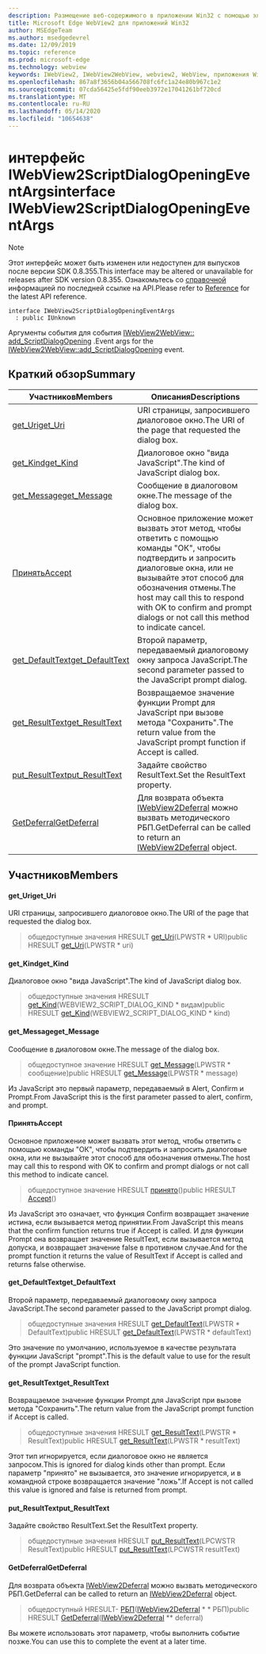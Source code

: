 ```yaml
---
description: Размещение веб-содержимого в приложении Win32 с помощью элемента управления Microsoft Edge WebView2
title: Microsoft Edge WebView2 для приложений Win32
author: MSEdgeTeam
ms.author: msedgedevrel
ms.date: 12/09/2019
ms.topic: reference
ms.prod: microsoft-edge
ms.technology: webview
keywords: IWebView2, IWebView2WebView, webview2, WebView, приложения Win32, Win32, EDGE
ms.openlocfilehash: 867a8f3656b04a566708fc6fc1a24e80b967c1e2
ms.sourcegitcommit: 07cda56425e5fdf90eeb3972e17041261bf720cd
ms.translationtype: MT
ms.contentlocale: ru-RU
ms.lasthandoff: 05/14/2020
ms.locfileid: "10654638"
---
```

# <span data-ttu-id="92f44-104">интерфейс IWebView2ScriptDialogOpeningEventArgs</span><span class="sxs-lookup"><span data-stu-id="92f44-104">interface IWebView2ScriptDialogOpeningEventArgs</span></span> 

> [!NOTE]
> <span data-ttu-id="92f44-105">Этот интерфейс может быть изменен или недоступен для выпусков после версии SDK 0.8.355.</span><span class="sxs-lookup"><span data-stu-id="92f44-105">This interface may be altered or unavailable for releases after SDK version 0.8.355.</span></span> <span data-ttu-id="92f44-106">Ознакомьтесь со [справочной](../../../webview2-api-reference.md) информацией по последней ссылке на API.</span><span class="sxs-lookup"><span data-stu-id="92f44-106">Please refer to [Reference](../../../webview2-api-reference.md) for the latest API reference.</span></span>

```
interface IWebView2ScriptDialogOpeningEventArgs
  : public IUnknown
```

<span data-ttu-id="92f44-107">Аргументы события для события [IWebView2WebView:: add_ScriptDialogOpening](IWebView2WebView.md#add_scriptdialogopening) .</span><span class="sxs-lookup"><span data-stu-id="92f44-107">Event args for the [IWebView2WebView::add_ScriptDialogOpening](IWebView2WebView.md#add_scriptdialogopening) event.</span></span>

## <span data-ttu-id="92f44-108">Краткий обзор</span><span class="sxs-lookup"><span data-stu-id="92f44-108">Summary</span></span>

 <span data-ttu-id="92f44-109">Участников</span><span class="sxs-lookup"><span data-stu-id="92f44-109">Members</span></span>                        | <span data-ttu-id="92f44-110">Описания</span><span class="sxs-lookup"><span data-stu-id="92f44-110">Descriptions</span></span>
--------------------------------|---------------------------------------------
[<span data-ttu-id="92f44-111">get_Uri</span><span class="sxs-lookup"><span data-stu-id="92f44-111">get_Uri</span></span>](#get_uri) | <span data-ttu-id="92f44-112">URI страницы, запросившего диалоговое окно.</span><span class="sxs-lookup"><span data-stu-id="92f44-112">The URI of the page that requested the dialog box.</span></span>
[<span data-ttu-id="92f44-113">get_Kind</span><span class="sxs-lookup"><span data-stu-id="92f44-113">get_Kind</span></span>](#get_kind) | <span data-ttu-id="92f44-114">Диалоговое окно "вида JavaScript".</span><span class="sxs-lookup"><span data-stu-id="92f44-114">The kind of JavaScript dialog box.</span></span>
[<span data-ttu-id="92f44-115">get_Message</span><span class="sxs-lookup"><span data-stu-id="92f44-115">get_Message</span></span>](#get_message) | <span data-ttu-id="92f44-116">Сообщение в диалоговом окне.</span><span class="sxs-lookup"><span data-stu-id="92f44-116">The message of the dialog box.</span></span>
[<span data-ttu-id="92f44-117">Принять</span><span class="sxs-lookup"><span data-stu-id="92f44-117">Accept</span></span>](#accept) | <span data-ttu-id="92f44-118">Основное приложение может вызвать этот метод, чтобы ответить с помощью команды "ОК", чтобы подтвердить и запросить диалоговые окна, или не вызывайте этот способ для обозначения отмены.</span><span class="sxs-lookup"><span data-stu-id="92f44-118">The host may call this to respond with OK to confirm and prompt dialogs or not call this method to indicate cancel.</span></span>
[<span data-ttu-id="92f44-119">get_DefaultText</span><span class="sxs-lookup"><span data-stu-id="92f44-119">get_DefaultText</span></span>](#get_defaulttext) | <span data-ttu-id="92f44-120">Второй параметр, передаваемый диалоговому окну запроса JavaScript.</span><span class="sxs-lookup"><span data-stu-id="92f44-120">The second parameter passed to the JavaScript prompt dialog.</span></span>
[<span data-ttu-id="92f44-121">get_ResultText</span><span class="sxs-lookup"><span data-stu-id="92f44-121">get_ResultText</span></span>](#get_resulttext) | <span data-ttu-id="92f44-122">Возвращаемое значение функции Prompt для JavaScript при вызове метода "Сохранить".</span><span class="sxs-lookup"><span data-stu-id="92f44-122">The return value from the JavaScript prompt function if Accept is called.</span></span>
[<span data-ttu-id="92f44-123">put_ResultText</span><span class="sxs-lookup"><span data-stu-id="92f44-123">put_ResultText</span></span>](#put_resulttext) | <span data-ttu-id="92f44-124">Задайте свойство ResultText.</span><span class="sxs-lookup"><span data-stu-id="92f44-124">Set the ResultText property.</span></span>
[<span data-ttu-id="92f44-125">GetDeferral</span><span class="sxs-lookup"><span data-stu-id="92f44-125">GetDeferral</span></span>](#getdeferral) | <span data-ttu-id="92f44-126">Для возврата объекта [IWebView2Deferral](IWebView2Deferral.md) можно вызвать методического РБП.</span><span class="sxs-lookup"><span data-stu-id="92f44-126">GetDeferral can be called to return an [IWebView2Deferral](IWebView2Deferral.md) object.</span></span>

## <span data-ttu-id="92f44-127">Участников</span><span class="sxs-lookup"><span data-stu-id="92f44-127">Members</span></span>

#### <span data-ttu-id="92f44-128">get_Uri</span><span class="sxs-lookup"><span data-stu-id="92f44-128">get_Uri</span></span> 

<span data-ttu-id="92f44-129">URI страницы, запросившего диалоговое окно.</span><span class="sxs-lookup"><span data-stu-id="92f44-129">The URI of the page that requested the dialog box.</span></span>

> <span data-ttu-id="92f44-130">общедоступные значения HRESULT [get_Uri](#get_uri)(LPWSTR \* URI)</span><span class="sxs-lookup"><span data-stu-id="92f44-130">public HRESULT [get_Uri](#get_uri)(LPWSTR \* uri)</span></span>

#### <span data-ttu-id="92f44-131">get_Kind</span><span class="sxs-lookup"><span data-stu-id="92f44-131">get_Kind</span></span> 

<span data-ttu-id="92f44-132">Диалоговое окно "вида JavaScript".</span><span class="sxs-lookup"><span data-stu-id="92f44-132">The kind of JavaScript dialog box.</span></span>

> <span data-ttu-id="92f44-133">общедоступные значения HRESULT [get_Kind](#get_kind)(WEBVIEW2_SCRIPT_DIALOG_KIND \* видам)</span><span class="sxs-lookup"><span data-stu-id="92f44-133">public HRESULT [get_Kind](#get_kind)(WEBVIEW2_SCRIPT_DIALOG_KIND \* kind)</span></span>

#### <span data-ttu-id="92f44-134">get_Message</span><span class="sxs-lookup"><span data-stu-id="92f44-134">get_Message</span></span> 

<span data-ttu-id="92f44-135">Сообщение в диалоговом окне.</span><span class="sxs-lookup"><span data-stu-id="92f44-135">The message of the dialog box.</span></span>

> <span data-ttu-id="92f44-136">общедоступное значение HRESULT [get_Message](#get_message)(LPWSTR \* сообщение)</span><span class="sxs-lookup"><span data-stu-id="92f44-136">public HRESULT [get_Message](#get_message)(LPWSTR \* message)</span></span>

<span data-ttu-id="92f44-137">Из JavaScript это первый параметр, передаваемый в Alert, Confirm и Prompt.</span><span class="sxs-lookup"><span data-stu-id="92f44-137">From JavaScript this is the first parameter passed to alert, confirm, and prompt.</span></span>

#### <span data-ttu-id="92f44-138">Принять</span><span class="sxs-lookup"><span data-stu-id="92f44-138">Accept</span></span> 

<span data-ttu-id="92f44-139">Основное приложение может вызвать этот метод, чтобы ответить с помощью команды "ОК", чтобы подтвердить и запросить диалоговые окна, или не вызывайте этот способ для обозначения отмены.</span><span class="sxs-lookup"><span data-stu-id="92f44-139">The host may call this to respond with OK to confirm and prompt dialogs or not call this method to indicate cancel.</span></span>

> <span data-ttu-id="92f44-140">общедоступное значение HRESULT [принято](#accept)()</span><span class="sxs-lookup"><span data-stu-id="92f44-140">public HRESULT [Accept](#accept)()</span></span>

<span data-ttu-id="92f44-141">Из JavaScript это означает, что функция Confirm возвращает значение истина, если вызывается метод принятии.</span><span class="sxs-lookup"><span data-stu-id="92f44-141">From JavaScript this means that the confirm function returns true if Accept is called.</span></span> <span data-ttu-id="92f44-142">И для функции Prompt она возвращает значение ResultText, если вызывается метод допуска, и возвращает значение false в противном случае.</span><span class="sxs-lookup"><span data-stu-id="92f44-142">And for the prompt function it returns the value of ResultText if Accept is called and returns false otherwise.</span></span>

#### <span data-ttu-id="92f44-143">get_DefaultText</span><span class="sxs-lookup"><span data-stu-id="92f44-143">get_DefaultText</span></span> 

<span data-ttu-id="92f44-144">Второй параметр, передаваемый диалоговому окну запроса JavaScript.</span><span class="sxs-lookup"><span data-stu-id="92f44-144">The second parameter passed to the JavaScript prompt dialog.</span></span>

> <span data-ttu-id="92f44-145">общедоступные значения HRESULT [get_DefaultText](#get_defaulttext)(LPWSTR \* DefaultText)</span><span class="sxs-lookup"><span data-stu-id="92f44-145">public HRESULT [get_DefaultText](#get_defaulttext)(LPWSTR \* defaultText)</span></span>

<span data-ttu-id="92f44-146">Это значение по умолчанию, используемое в качестве результата функции JavaScript "prompt".</span><span class="sxs-lookup"><span data-stu-id="92f44-146">This is the default value to use for the result of the prompt JavaScript function.</span></span>

#### <span data-ttu-id="92f44-147">get_ResultText</span><span class="sxs-lookup"><span data-stu-id="92f44-147">get_ResultText</span></span> 

<span data-ttu-id="92f44-148">Возвращаемое значение функции Prompt для JavaScript при вызове метода "Сохранить".</span><span class="sxs-lookup"><span data-stu-id="92f44-148">The return value from the JavaScript prompt function if Accept is called.</span></span>

> <span data-ttu-id="92f44-149">общедоступные значения HRESULT [get_ResultText](#get_resulttext)(LPWSTR \* ResultText)</span><span class="sxs-lookup"><span data-stu-id="92f44-149">public HRESULT [get_ResultText](#get_resulttext)(LPWSTR \* resultText)</span></span>

<span data-ttu-id="92f44-150">Этот тип игнорируется, если диалоговое окно не является запросом.</span><span class="sxs-lookup"><span data-stu-id="92f44-150">This is ignored for dialog kinds other than prompt.</span></span> <span data-ttu-id="92f44-151">Если параметр "принято" не вызывается, это значение игнорируется, и в командной строке возвращается значение "ложь".</span><span class="sxs-lookup"><span data-stu-id="92f44-151">If Accept is not called this value is ignored and false is returned from prompt.</span></span>

#### <span data-ttu-id="92f44-152">put_ResultText</span><span class="sxs-lookup"><span data-stu-id="92f44-152">put_ResultText</span></span> 

<span data-ttu-id="92f44-153">Задайте свойство ResultText.</span><span class="sxs-lookup"><span data-stu-id="92f44-153">Set the ResultText property.</span></span>

> <span data-ttu-id="92f44-154">общедоступные значения HRESULT [put_ResultText](#put_resulttext)(LPCWSTR ResultText)</span><span class="sxs-lookup"><span data-stu-id="92f44-154">public HRESULT [put_ResultText](#put_resulttext)(LPCWSTR resultText)</span></span>

#### <span data-ttu-id="92f44-155">GetDeferral</span><span class="sxs-lookup"><span data-stu-id="92f44-155">GetDeferral</span></span> 

<span data-ttu-id="92f44-156">Для возврата объекта [IWebView2Deferral](IWebView2Deferral.md) можно вызвать методического РБП.</span><span class="sxs-lookup"><span data-stu-id="92f44-156">GetDeferral can be called to return an [IWebView2Deferral](IWebView2Deferral.md) object.</span></span>

> <span data-ttu-id="92f44-157">общедоступный HRESULT- [РБП](#getdeferral)([IWebView2Deferral](IWebView2Deferral.md) \* \* РБП)</span><span class="sxs-lookup"><span data-stu-id="92f44-157">public HRESULT [GetDeferral](#getdeferral)([IWebView2Deferral](IWebView2Deferral.md) \*\* deferral)</span></span>

<span data-ttu-id="92f44-158">Вы можете использовать этот параметр, чтобы выполнить событие позже.</span><span class="sxs-lookup"><span data-stu-id="92f44-158">You can use this to complete the event at a later time.</span></span>

